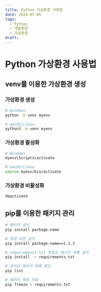```yaml
---
title: Python 가상환경 사용법
date: 2024-07-05
tags:
  - Python
  - 개발환경
  - 가상환경
draft:
---
```


# Python 가상환경 사용법
## venv를 이용한 가상환경 생성
### 가상환경 생성
```bash
# Windows
python -m venv myenv

# macOS/Linux
python3 -m venv myenv
```
### 가상환경 활성화
```bash
# Windows
myenv\Scripts\activate

# macOS/Linux
source myenv/bin/activate
```
### 가상환경 비활성화
```bash
deactivate
```
## pip를 이용한 패키지 관리

```bash
# 패키지 설치
pip install package-name

# 특정 버전 설치
pip install package-name==1.2.3

# requirements.txt 파일로 패키지 목록 설치
pip install -r requirements.txt

# 설치된 패키지 목록 확인
pip list

# 패키지 목록 저장
pip freeze > requirements.txt
```
